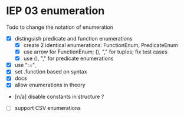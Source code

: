 # IEP 03 enumeration
Todo to change the notation of enumeration
- [x] distinguish predicate and function enumerations
    - [x] create 2 identical enumerations: FunctionEnum, PredicateEnum
    - [x] use arrow for FunctionEnum; (), "," for tuples; fix test cases
    - [x] use (), "," for predicate enumerations
- [x] use ":=", 
- [x] set .function based on syntax
- [x] docs
- [x] allow enumerations in theory
- [n/a] disable constants in structure ?
- [ ] support CSV enumerations